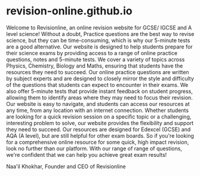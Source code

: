 # revision-online.github.io
Welcome to Revisionline, an online revision website for GCSE/ IGCSE and A level science! Without a doubt, Practice questions are the best way to revise science, but they can be time-consuming, which is why our 5-minute tests are a good alternative. Our website is designed to help students prepare for their science exams by providing access to a range of online practice questions, notes and 5-minute tests. We cover a variety of topics across Physics, Chemistry, Biology and Maths, ensuring that students have the resources they need to succeed. Our online practice questions are written by subject experts and are designed to closely mirror the style and difficulty of the questions that students can expect to encounter in their exams. We also offer 5-minute tests that provide instant feedback on student progress, allowing them to identify areas where they may need to focus their revision. Our website is easy to navigate, and students can access our resources at any time, from any location with an internet connection. Whether students are looking for a quick revision session on a specific topic or a challenging, interesting problem to solve, our website provides the flexibility and support they need to succeed. Our resources are designed for Edexcel (GCSE) and AQA (A level), but are still helpful for other exam boards. So if you're looking for a comprehensive online resource for some quick, high impact revision, look no further than our platform. With our range of range of questions, we're confident that we can help you achieve great exam results!

Naa'il Khokhar, Founder and CEO of Revisionline
